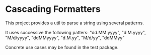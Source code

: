 # Cascading Formatters

This project provides a util to parse a string using several patterns.

It uses successive the following patters:
    "dd.MM.yyyy",
    "d.M.yyyy",
    "M/d/yyyy",
    "ddMMyyyy",
    "d.M.yy",
    "M/d/yy",
    "ddMMyy"

Concrete use cases may be found in the test package.